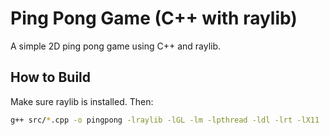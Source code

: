 ﻿# Ping Pong Game (C++ with raylib)

A simple 2D ping pong game using C++ and raylib.

## How to Build

Make sure raylib is installed. Then:

```sh
g++ src/*.cpp -o pingpong -lraylib -lGL -lm -lpthread -ldl -lrt -lX11
